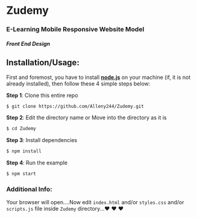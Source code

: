 # Zudemy
### E-Learning Mobile Responsive Website Model
##### Front End Design

## Installation/Usage:

First and foremost, you have to install __[node.js](https://nodejs.org/en/)__ on your machine (if, it is not already installed), then follow these 4 simple steps below:

**Step 1**: Clone this entire repo
```bash
$ git clone https://github.com/Alleny244/Zudemy.git
```

**Step 2**: Edit the directory name or Move into the directory as it is
```bash
$ cd Zudemy
```

**Step 3**: Install dependencies
```bash
$ npm install
```

**Step 4**: Run the example
```bash
$ npm start
```

### Additional Info:



Your browser will open....Now edit `index.html` and/or `styles.css` and/or `scripts.js` file inside `Zudemy` directory...:heart: :heart: :heart:
